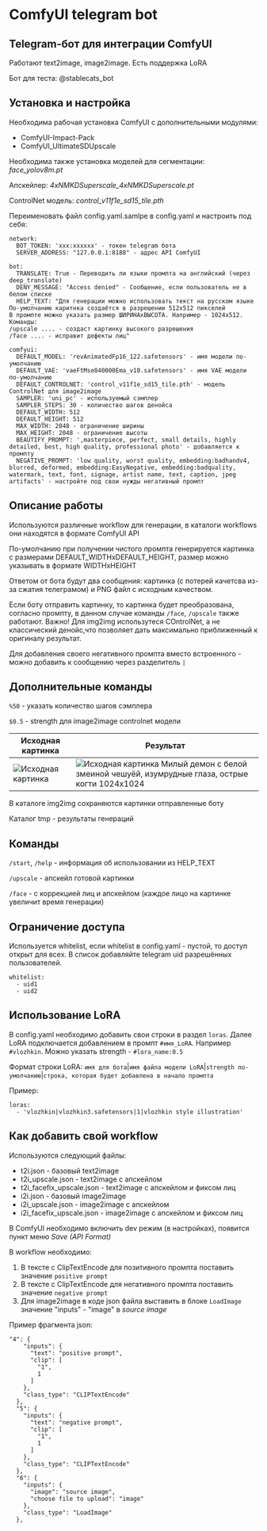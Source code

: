 # ComfyUI telegram bot

## Telegram-бот для интеграции ComfyUI

Работают text2image, image2image. Есть поддержка LoRA

Бот для теста: @stablecats_bot

## Установка и настройка

Необходима рабочая установка ComfyUI с дополнительными модулями:

- ComfyUI-Impact-Pack
- ComfyUI_UltimateSDUpscale

Необходима также установка моделей для сегментации: *face_yolov8m.pt*

Апскейлер: *4xNMKDSuperscale_4xNMKDSuperscale.pt*

ControlNet модель: *control_v11f1e_sd15_tile.pth*

Переименовать файл config.yaml.samlpe в config.yaml и настроить под себя:
```
network:
  BOT_TOKEN: 'xxx:xxxxxx' - токен telegram бота
  SERVER_ADDRESS: "127.0.0.1:8188" - адрес API ComfyUI

bot:
  TRANSLATE: True - Переводить ли языки промпта на английский (через deep_translate)
  DENY_MESSAGE: "Access denied" - Сообщение, если пользователь не в белом списке
  HELP_TEXT: "Для генерации можно использовать текст на русском языке
По-умолчанию каритнка создаётся в разрешении 512x512 пикселей
В промпте можно указать размер ШИРИНАхВЫСОТА. Например - 1024x512.
Команды:
/upscale .... - создаст картинку высокого разрешения
/face .... - исправит дефекты лиц"

comfyui:
  DEFAULT_MODEL: 'revAnimatedFp16_122.safetensors' - имя модели по-умолчанию
  DEFAULT_VAE: 'vaeFtMse840000Ema_v10.safetensors' - имя VAE модели по-умолчанию
  DEFAULT_CONTROLNET: 'control_v11f1e_sd15_tile.pth' - модель ControlNet для image2image
  SAMPLER: 'uni_pc' - используемый сэмплер
  SAMPLER_STEPS: 30 - количество шагов денойса
  DEFAULT_WIDTH: 512
  DEFAULT_HEIGHT: 512
  MAX_WIDTH: 2048 - ограничение ширины     
  MAX_HEIGHT: 2048 - ограничение высоты
  BEAUTIFY_PROMPT: ',masterpiece, perfect, small details, highly detailed, best, high quality, professional photo' - добавляется к промпту
  NEGATIVE_PROMPT: 'low quality, worst quality, embedding:badhandv4, blurred, deformed, embedding:EasyNegative, embedding:badquality, watermark, text, font, signage, artist name, text, caption, jpeg artifacts' - настройте под свои нужды негативный промпт
```

## Описание работы

Используются различные workflow для генерации, в каталоги workflows они находятся в формате ComfyUI API

По-умолчанию при получении чистого промпта генерируется картинка с размерами DEFAULT_WIDTHxDEFAULT_HEIGHT, размер можно указывать в формате WIDTHxHEIGHT

Ответом от бота будут два сообщения: картинка (с потерей качетсва из-за сжатия телеграмом) и PNG файл с исходным качеством.

Если боту отправить картинку, то картинка будет преобразована, согласно промпту, в данном случае команды `/face`, `/upscale` также работают. Важно! Для img2img использутеся COntrolNet, а не классический денойс,что позволяет дать максимально приближенный к оригиналу результат.

Для добавления своего негативного промпта вместо встроенного - можно добавить к сообщению через разделитель `|`

## Дополнительные команды

`%50` - указать количество шагов сэмплера

`$0.5` - strength для image2image controlnet модели


Исходная картинка | Результат
--- | ---
![Исходная картинка](https://raw.githubusercontent.com/zlsl/comfyui_telegram_bot/main/examples/i2i_src.jpg) | ![Исходная картинка](https://raw.githubusercontent.com/zlsl/comfyui_telegram_bot/main/examples/i2i_result.jpg) Милый демон с белой змеиной чешуёй, изумрудные глаза, острые когти 1024x1024


В каталоге img2img сохраняются картинки отправленные боту

Каталог tmp - результаты генераций


## Команды

`/start`, `/help` - информация об использовании из HELP_TEXT

`/upscale` - апскейл готовой картинки

`/face` - с коррекцией лиц и апскейлом (каждое лицо на картинке увеличит время генерации)


## Ограничение доступа

Используется whitelist, если whitelist в config.yaml - пустой, то доступ открыт для всех. В список добавляйте telegram uid разрешённых пользователей.

```
whitelist:
  - uid1
  - uid2
```


## Использование LoRA

В config.yaml необходимо добавить свои строки в раздел `loras`. Далее LoRA подключается добавлением в промпт `#имя_LoRA`. Например `#vlozhkin`. Можно указать strength - `#lora_name:0.5`

Формат строки LoRA: `имя для бота`|`имя файла модели LoRA`|`strength по-умолчанию`|`строка, которая будет добавлена в начало промпта`

Пример:

```
loras:
  - 'vlozhkin|vlozhkin3.safetensors|1|vlozhkin style illustration'
```


## Как добавить свой workflow

Используются следующий файлы:

- t2i.json - базовый text2image
- t2i_upscale.json - text2image с апскейлом
- t2i_facefix_upscale.json - text2image с апскейлом и фиксом лиц
- i2i.json - базовый image2image
- i2i_upscale.json - image2image с апскейлом
- i2i_facefix_upscale.json - image2image с апскейлом и фиксом лиц

В ComfyUI необходимо включить dev режим (в настройках), появится пункт меню *Save (API Format)*

В workflow необходимо:

1. В тексте с ClipTextEncode для позитивного промпта поставить значение `positive prompt`
2. В тексте с ClipTextEncode для негативного промпта поставить значение `negative prompt`
3. Для image2image в коде json файла выставить в блоке `LoadImage` значение "inputs" - "image" в *source image*

Пример фрагмента json:

```
"4": {
    "inputs": {
      "text": "positive prompt",
      "clip": [
        "1",
        1
      ]
    },
    "class_type": "CLIPTextEncode"
  },
  "5": {
    "inputs": {
      "text": "negative prompt",
      "clip": [
        "1",
        1
      ]
    },
    "class_type": "CLIPTextEncode"
  },
  "6": {
    "inputs": {
      "image": "source image",
      "choose file to upload": "image"
    },
    "class_type": "LoadImage"
  },
```
